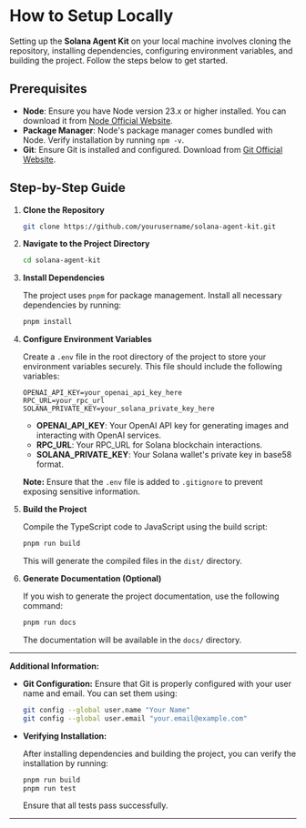 # How to Setup Locally

Setting up the **Solana Agent Kit** on your local machine involves cloning the repository, installing dependencies, configuring environment variables, and building the project. Follow the steps below to get started.

## Prerequisites

- **Node**: Ensure you have Node version 23.x or higher installed. You can download it from [Node Official Website](https://nodejs.org/).
- **Package Manager**: Node's package manager comes bundled with Node. Verify installation by running `npm -v`.
- **Git**: Ensure Git is installed and configured. Download from [Git Official Website](https://git-scm.com/).

## Step-by-Step Guide

1. **Clone the Repository**
   ```bash
   git clone https://github.com/yourusername/solana-agent-kit.git
   ```

2. **Navigate to the Project Directory**
   ```bash
   cd solana-agent-kit
   ```

3. **Install Dependencies**

   The project uses `pnpm` for package management. Install all necessary dependencies by running:
   ```bash
   pnpm install
   ```

4. **Configure Environment Variables**

   Create a `.env` file in the root directory of the project to store your environment variables securely. This file should include the following variables:
   ```env
   OPENAI_API_KEY=your_openai_api_key_here
   RPC_URL=your_rpc_url
   SOLANA_PRIVATE_KEY=your_solana_private_key_here
   ```

   - **OPENAI_API_KEY**: Your OpenAI API key for generating images and interacting with OpenAI services.
   - **RPC_URL**: Your RPC_URL for Solana blockchain interactions.
   - **SOLANA_PRIVATE_KEY**: Your Solana wallet's private key in base58 format.

   **Note:** Ensure that the `.env` file is added to `.gitignore` to prevent exposing sensitive information.

5. **Build the Project**

   Compile the TypeScript code to JavaScript using the build script:
   ```bash
   pnpm run build
   ```

   This will generate the compiled files in the `dist/` directory.

6. **Generate Documentation (Optional)**

   If you wish to generate the project documentation, use the following command:
   ```bash
   pnpm run docs
   ```

   The documentation will be available in the `docs/` directory.

---

**Additional Information:**

- **Git Configuration:** Ensure that Git is properly configured with your user name and email. You can set them using:
  ```bash
  git config --global user.name "Your Name"
  git config --global user.email "your.email@example.com"
  ```

- **Verifying Installation:**

  After installing dependencies and building the project, you can verify the installation by running:
  ```bash
  pnpm run build
  pnpm run test
  ```

  Ensure that all tests pass successfully.

--- 